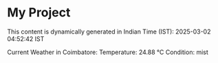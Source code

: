 # My Project

This content is dynamically generated in Indian Time (IST): 2025-03-02 04:52:42 IST


Current Weather in Coimbatore:
Temperature: 24.88 °C
Condition: mist
